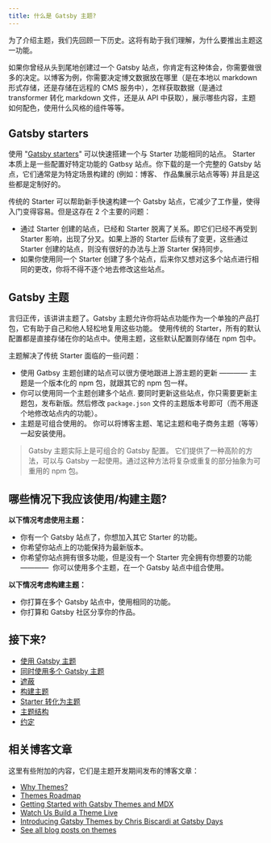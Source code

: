 ```yaml
---
title: 什么是 Gatsby 主题?
---
```


为了介绍主题，我们先回顾一下历史。这将有助于我们理解，为什么要推出主题这一功能。

如果你曾经从头到尾地创建过一个 Gatsby 站点，你肯定有这种体会，你需要做很多的决定。以博客为例，你需要决定博文数据放在哪里（是在本地以 markdown 形式存储，还是存储在远程的 CMS 服务中），怎样获取数据（是通过 transformer 转化 markdown 文件，还是从 API 中获取），展示哪些内容，主题如何配色，使用什么风格的组件等等。

## Gatsby starters

使用 "[Gatsby starters](/docs/starters/)" 可以快速搭建一个与 Starter 功能相同的站点。 Starter 本质上是一些配置好特定功能的 Gatbsy 站点。你下载的是一个完整的 Gatsby 站点，它们通常是为特定场景构建的 (例如：博客、 作品集展示站点等等) 并且是这些都是定制好的。

传统的 Starter 可以帮助新手快速构建一个 Gatsby 站点，它减少了工作量，使得入门变得容易。但是这存在 2 个主要的问题：

- 通过 Starter 创建的站点，已经和 Starter 脱离了关系。即它们已经不再受到 Starter 影响，出现了分叉。如果上游的 Starter 后续有了变更，这些通过 Starter 创建的站点，则没有很好的办法与上游 Starter 保持同步。
- 如果你使用同一个 Starter 创建了多个站点，后来你又想对这多个站点进行相同的更改，你将不得不逐个地去修改这些站点。

## Gatsby 主题

言归正传，该讲讲主题了。Gatsby 主题允许你将站点功能作为一个单独的产品打包，它有助于自己和他人轻松地复用这些功能。 使用传统的 Starter，所有的默认配置都是直接存储在你的站点中。使用主题，这些默认配置则存储在 npm 包中。

主题解决了传统 Starter 面临的一些问题：

- 使用 Gatbsy 主题创建的站点可以很方便地跟进上游主题的更新 ———— 主题是一个版本化的 npm 包，就跟其它的 npm 包一样。
- 你可以使用同一个主题创建多个站点. 要同时更新这些站点，你只需要更新主题包，发布新版。然后修改 `package.json` 文件的主题版本号即可（而不用逐个地修改站点内的功能）。
- 主题是可组合使用的。 你可以将博客主题、笔记主题和电子商务主题（等等）一起安装使用。

> Gatsby 主题实际上是可组合的 Gatsby 配置。 它们提供了一种高阶的方法，可以与 Gatsby 一起使用。通过这种方法将复杂或重复的部分抽象为可重用的 npm 包。

## 哪些情况下我应该使用/构建主题?

**以下情况考虑使用主题：**

- 你有一个 Gatsby 站点了，你想加入其它 Starter 的功能。
- 你希望你站点上的功能保持为最新版本。
- 你希望你站点拥有很多功能，但是没有一个 Starter 完全拥有你想要的功能 ————  你可以使用多个主题，在一个 Gatsby 站点中组合使用。

**以下情况考虑构建主题：**

- 你打算在多个 Gatsby 站点中，使用相同的功能。
- 你打算和 Gatsby 社区分享你的作品。

## 接下来?

- [使用 Gatsby 主题](/docs/themes/using-a-gatsby-theme)
- [同时使用多个 Gatsby 主题](/docs/themes/using-multiple-gatsby-themes)
- [遮蔽](/docs/themes/shadowing/)
- [构建主题](/docs/themes/building-themes)
- [Starter 转化为主题](/docs/themes/converting-a-starter/)
- [主题结构](/docs/themes/theme-composition/)
- [约定](/docs/themes/conventions/)

## 相关博客文章

这里有些附加的内容，它们是主题开发期间发布的博客文章：

- [Why Themes?](/blog/2019-01-31-why-themes/)
- [Themes Roadmap](/blog/2019-03-11-gatsby-themes-roadmap/)
- [Getting Started with Gatsby Themes and MDX](/blog/2019-02-26-getting-started-with-gatsby-themes/)
- [Watch Us Build a Theme Live](/blog/2019-02-11-gatsby-themes-livestream-and-example/)
- [Introducing Gatsby Themes by Chris Biscardi at Gatsby Days](https://www.gatsbyjs.com/gatsby-days-themes-chris/)
- [See all blog posts on themes](/blog/tags/themes)
